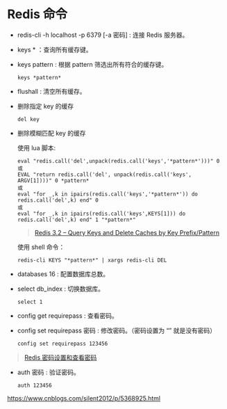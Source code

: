 # Redis 命令

- redis-cli -h localhost -p 6379 [-a 密码] : 连接 Redis 服务器。

- keys * ：查询所有缓存键。

- keys pattern : 根据 pattern 筛选出所有符合的缓存键。
  ```
  keys *pattern*
  ```

- flushall : 清空所有缓存。

- 删除指定 key 的缓存
  ```
  del key
  ```

- 删除模糊匹配 key 的缓存

  使用 lua 脚本:
  ```
  eval "redis.call('del',unpack(redis.call('keys','*pattern*')))" 0
  或
  EVAL "return redis.call('del', unpack(redis.call('keys', ARGV[1])))" 0 *pattern*
  或
  eval "for _,k in ipairs(redis.call('keys','*pattern*')) do redis.call('del',k) end" 0
  或
  eval "for _,k in ipairs(redis.call('keys',KEYS[1])) do redis.call('del',k) end" 1 "*pattern*"
  ```
  > [Redis 3.2 – Query Keys and Delete Caches by Key Prefix/Pattern](https://dingyuliang.me/redis-3-2-query-keys-delete-caches-key-prefixpattern/)

  使用 shell 命令：
  ```
  redis-cli KEYS "*pattern*" | xargs redis-cli DEL
  ```

- databases 16 : 配置数据库总数。

- select db_index : 切换数据库。
  ```
  select 1
  ```

- config get requirepass : 查看密码。

- config set requirepass 密码 : 修改密码。（密码设置为 “” 就是没有密码）
  ```
  config set requirepass 123456
  ```
> [Redis 密码设置和查看密码](https://www.cnblogs.com/suanshun/p/7699084.html)

- auth 密码 : 验证密码。
  ```
  auth 123456
  ```



https://www.cnblogs.com/silent2012/p/5368925.html
